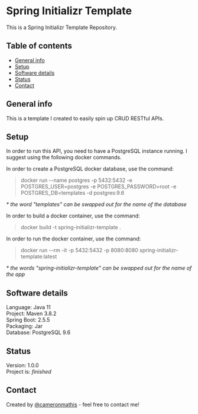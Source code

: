 # Spring Initializr Template

This is a Spring Initializr Template Repository.

## Table of contents

- [General info](#general-info)
- [Setup](#setup)
- [Software details](#Software-details)
- [Status](#status)
- [Contact](#contact)

## General info

This is a template I created to easily spin up CRUD RESTful APIs.

## Setup

In order to run this API, you need to have a PostgreSQL instance running. I suggest using the following docker commands.

In order to create a PostgreSQL docker database, use the command:

> docker run --name postgres -p 5432:5432 -e POSTGRES_USER=postgres -e POSTGRES_PASSWORD=root -e POSTGRES_DB=templates -d postgres:9.6

_\* the word "templates" can be swapped out for the name of the database_

In order to build a docker container, use the command:

> docker build -t spring-initializr-template .

In order to run the docker container, use the command:

> docker run --rm -it -p 5432:5432 -p 8080:8080 spring-initializr-template:latest

_\* the words "spring-initializr-template" can be swapped out for the name of the app_

## Software details

Language: Java 11 <br/>
Project: Maven 3.8.2 <br/>
Spring Boot: 2.5.5 <br/>
Packaging: Jar <br/>
Database: PostgreSQL 9.6 <br/>

## Status

Version: 1.0.0 <br/>
Project is: _finished_

## Contact

Created by [@cameronmathis](https://github.com/cameronmathis/) - feel free to contact me!
